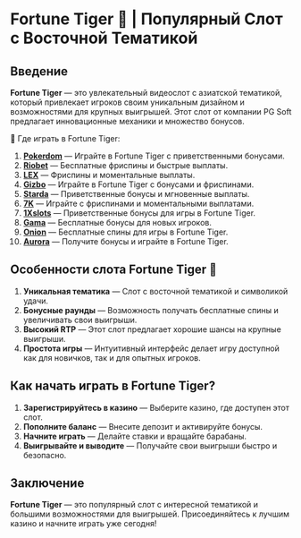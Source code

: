 # Fortune Tiger 🎰 | Популярный Слот с Восточной Тематикой

## Введение

**Fortune Tiger** — это увлекательный видеослот с азиатской тематикой, который привлекает игроков своим уникальным дизайном и возможностями для крупных выигрышей. Этот слот от компании PG Soft предлагает инновационные механики и множество бонусов.

🎰 Где играть в Fortune Tiger:

1. **[Pokerdom](https://brandplay.link/4k77v2yx)** — Играйте в Fortune Tiger с приветственными бонусами.
2. **[Riobet](https://brandplay.link/7xBLTPyj)** — Бесплатные фриспины и быстрые выплаты.
3. **[LEX](https://brandplay.link/zW4hdDFV)** — Фриспины и моментальные выплаты.
4. **[Gizbo](https://brandplay.link/bprXw4YV)** — Играйте в Fortune Tiger с бонусами и фриспинами.
5. **[Starda](https://brandplay.link/fB7xwRFL)** — Приветственные бонусы и мгновенные выплаты.
6. **[7K](https://brandplay.link/BvQyFShp)** — Играйте с фриспинами и моментальными выплатами.
7. **[1Xslots](https://brandplay.link/hSB1khtr)** — Приветственные бонусы для игры в Fortune Tiger.
8. **[Gama](https://brandplay.link/j6NMKsDz)** — Бесплатные бонусы для новых игроков.
9. **[Onion](https://brandplay.link/zBGRVpQ9)** — Бесплатные спины для игры в Fortune Tiger.
10. **[Aurora](https://10trafic-stat2.com/click/668546556bcc6313411604bd/6766/13032/subaccount)** — Получите бонусы и играйте в Fortune Tiger.

## Особенности слота Fortune Tiger 🎯

1. **Уникальная тематика** — Слот с восточной тематикой и символикой удачи.
2. **Бонусные раунды** — Возможность получать бесплатные спины и увеличивать свои выигрыши.
3. **Высокий RTP** — Этот слот предлагает хорошие шансы на крупные выигрыши.
4. **Простота игры** — Интуитивный интерфейс делает игру доступной как для новичков, так и для опытных игроков.

## Как начать играть в Fortune Tiger?

1. **Зарегистрируйтесь в казино** — Выберите казино, где доступен этот слот.
2. **Пополните баланс** — Внесите депозит и активируйте бонусы.
3. **Начните играть** — Делайте ставки и вращайте барабаны.
4. **Выигрывайте и выводите** — Получайте свои выигрыши быстро и безопасно.

## Заключение

**Fortune Tiger** — это популярный слот с интересной тематикой и большими возможностями для выигрышей. Присоединяйтесь к лучшим казино и начните играть уже сегодня!

